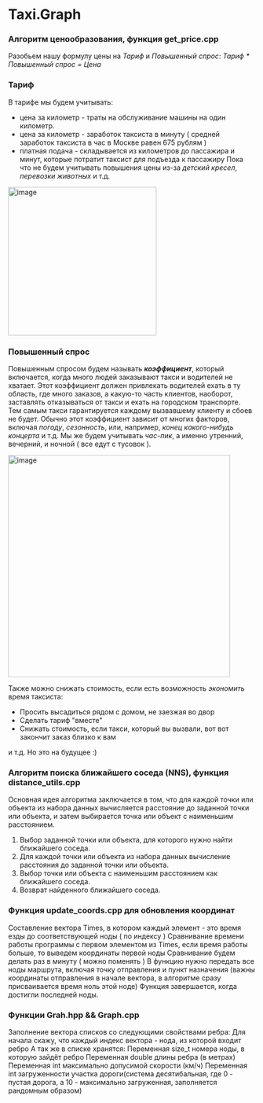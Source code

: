 # Taxi.Graph
### Алгоритм ценообразования, функция get_price.cpp
Разобьем нашу формулу цены на _Тариф_ и _Повышенный спрос_:
_Тариф * Повышенный спрос = Цена_
### Тариф
В тарифе мы будем учитывать:
-  цена за километр - траты на обслуживание машины на один километр.
-  цена за километр - заработок таксиста в минуту ( средней заработок таксиста в час в Москве равен 675 рублям )
- платная подача - складывается из километров до пассажира и минут, которые потратит таксист для подъезда к пассажиру
Пока что не будем учитывать повышения цены из-за _детский кресел_, _перевозки животных_ и т.д.
<img width="302" alt="image" src="https://github.com/mai-806/Taxi.Graph/assets/65921394/ca1f6a89-2aa5-4564-b473-c75b42beefd8">

### Повышенный спрос
Повышенным спросом будем называть _**коэффициент**_, который включается, когда много людей заказывают такси и водителей не хватает. Этот коэффициент должен привлекать водителей ехать в ту область, где много заказов, а какую-то часть клиентов, наоборот, заставлять отказываться от такси и ехать на городском транспорте. Тем самым такси гарантируется каждому вызвавшему клиенту и сбоев не будет.
Обычно этот коэффициент зависит от многих факторов, включая _погоду_, _сезонность_, или, например, _конец какого-нибудь концерта_ и т.д. Мы же будем учитывать _час-пик_, а именно утренний, вечерний, и ночной ( все едут с тусовок ).

<img width="452" alt="image" src="https://github.com/mai-806/Taxi.Graph/assets/65921394/74bb45cc-98f4-4909-857b-7c2f35f68f9e">



Также можно снижать стоимость, если есть возможность _экономить_ время таксиста:
- Просить высадиться рядом с домом, не заезжая во двор 
- Сделать тариф "вместе"
- Снижать стоимость, если такси, который вы вызвали, вот вот закончит заказ близко к вам 

и т.д.
Но это на будущее :)



### Алгоритм поиска ближайшего соседа (NNS), функция distance_utils.cpp

Основная идея алгоритма заключается в том, что для каждой точки или объекта из набора данных вычисляется расстояние до заданной точки или объекта, и затем выбирается точка или объект с наименьшим расстоянием.

1. Выбор заданной точки или объекта, для которого нужно найти ближайшего соседа.
2. Для каждой точки или объекта из набора данных вычисление расстояния до заданной точки или объекта.
3. Выбор точки или объекта с наименьшим расстоянием как ближайшего соседа.
4. Возврат найденного ближайшего соседа.



### Функция update_coords.cpp для обновления координат

Составление вектора Times, в котором каждый элемент - это время езды до соответствующей ноды ( по индексу )
Сравнивание времени работы программы с первом элементом из Times, если время работы больше, то выведем координаты первой ноды
Сравнивание будем делать раз в минуту ( можно поменять )
В функцию нужно передать все ноды маршрута, включая точку отправления и пункт назначения (важны координаты отправления в начале вектора, в алгоритме сразу присваивается время ноль этой ноде)
Функция завершается, когда достигли последней ноды.



### Функции Grah.hpp && Graph.cpp

Заполнение вектора списков со следующими свойствами ребра:
Для начала скажу, что каждый индекс вектора - нода, из которой входит ребро
А так же в списке хранятся:
Переменная size_t номера ноды, в которую зайдёт ребро
Переменная double длины ребра (в метрах)
Переменная int максимально допусимой скорости (км/ч)
Переменная int загруженности участка дороги(система десятибальная, где 0 - пустая дорога, а 10 - максимально загруженная, заполняется рандомным образом)
